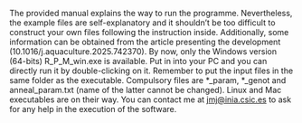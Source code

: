 The provided manual explains the way to run the programme. Nevertheless, the example files are self-explanatory and it shouldn’t be too difficult to construct your own files following the instruction inside. Additionally, some information can be obtained from the article presenting the development (10.1016/j.aquaculture.2025.742370).
By now, only the Windows version (64-bits) R_P_M_win.exe is available. Put in into your PC and you can directly run it by double-clicking on it. Remember to put the input files in the same folder as the executable. Compulsory files are *_param, *_genot and anneal_param.txt (name of the latter cannot be changed). Linux and Mac executables are on their way. 
You can contact me at jmj@inia.csic.es to ask for any help in the execution of the software.
